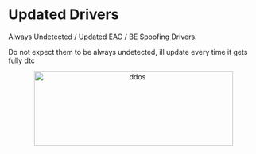 # Updated Drivers
Always Undetected / Updated EAC / BE Spoofing Drivers.

Do not expect them to be always undetected, ill update every time it gets fully dtc

<p align="center"><img src="https://cdn.discordapp.com/attachments/1128740743922593914/1132118587084128365/soardev-whiter.png" width="400px" height="150px" alt="ddos"></p>
